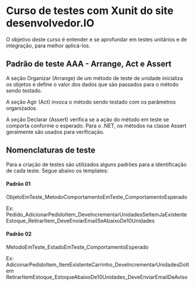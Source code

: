 # Curso de testes com Xunit do site desenvolvedor.IO  
O objetivo deste curso é entender e se aprofundar em testes unitários e de integração, para melhor aplicá-los.  

## Padrão de teste AAA - Arrange, Act e Assert

A seção Organizar (Arrange) de um método de teste de unidade inicializa os objetos e define o valor dos dados que são passados para o método sendo testado.  

A seção Agir (Act) invoca o método sendo testado com os parâmetros organizados.  

A seção Declarar (Assert) verifica se a ação do método em teste se comporta conforme o esperado. Para o .NET, os métodos na classe Assert geralmente são usados para verificação.  

## Nomenclaturas de teste  
Para a criação de testes são utilizados alguns padrões para a identificação de cada teste. Segue abaixo os templates:  

#### Padrão 01  
ObjetoEmTeste_MetodoComportamentoEmTeste_ComportamentoEsperado  

Ex:  
Pedido_AdicionarPedidoItem_DeveIncrementarUnidadesSeItemJaExistente  
Estoque_RetirarItem_DeveEnviarEmailSeAbaixoDe10Unidades  

#### Padrão 02  
MetodoEmTeste_EstadoEmTeste_ComportamentoEsperado

Ex:  
AdicionarPedidoItem_ItemExistenteCarrinho_DeveIncrementarUnidadesDoItem  
RetirarItemEstoque_EstoqueAbaixoDe10Unidades_DeveEnviarEmailDeAviso  



